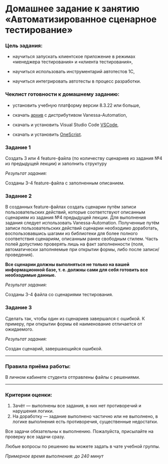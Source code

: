 # Домашнее задание к занятию «Автоматизированное сценарное тестирование»


### Цель задания:

* научиться запускать клиентское приложение в режимах «менеджера тестирования» и «клиента тестирования»,

* научиться использовать инструментарий автотестов 1С,

* научиться интегрировать автотесты в процесс разработки.

### Чеклист готовности к домашнему заданию:

* установить учебную платформу версии 8.3.22 или больше,

* скачать [архив](https://drive.google.com/file/d/1QnZ3fnGMaH7Uueg55w1jTK5fUyipZdEF/view?usp=share_link) с дистрибутивом Vanessa-Automation,

* скачать и установить Visual Studio Code [VSCode](https://code.visualstudio.com/download),

* скачать и установить [OneScript](https://oscript.io/downloads).

### Задание 1

Создать 3 или 4 feature-файла (по количеству сценариев из задания №4 из предыдущей лекции) и заполнить структуру 



*Результат задания:*

Созданы 3-4 feature-файла с заполненным описанием.

### Задание 2

В созданных feature-файлах создать сценарии путём записи пользовательских действий, которые соответствуют описанным сценариям из задания №4 предыдущей лекции.
Для выполнения задания следует использовать Vanessa-Automation. Полученные путём записи пользовательских действий сценарии необходимо доработать, воспользовавшись шагами из библиотеки для более полного соответствия сценариям, описанным ранее свободным стилем. Часть полей допустимо проверять лишь на факт заполненности (поля, автоматически заполняемые при открытии формы, либо после записи/проведения).

**Все сценарии должны выполняться не только на вашей информационной базе, т. е. должны сами для себя готовить все необходимые данные.**

*Результат задания:*

Созданы 3-4 файла со сценариями тестирования.


### Задание 3

Сделать так, чтобы один из сценариев завершался с ошибкой. К примеру, при открытии формы её наименование отличается от ожидаемого.

*Результат задания:*

Создан сценарий, завершающийся ошибкой.

------

### Правила приёма работы:

В личном кабинете студента отправлены файлы с решениями.

------

### Критерии оценки:

1. Зачёт — выполнены все задания, в них нет противоречий и нарушения логики. 
2. На доработку — задание выполнено частично или не выполнено, в логике выполнения есть противоречия, существенные недостатки.


Все задачи обязательны к выполнению. Пожалуйста, присылайте на проверку все задачи сразу.

Любые вопросы по решению вы можете задать в чате учебной группы.

*Примерное время выполнения: до 240 минут*


